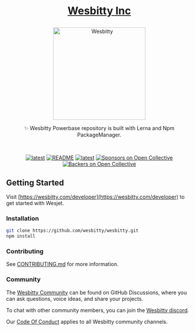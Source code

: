 # <p align="center">[Wesbitty Inc](https://wesbitty.com/)</p>

<p align="center">
<a href="https://wesbitty.com/">
    <picture>
      <source media="(prefers-color-scheme: dark)" srcset="https://avatars.githubusercontent.com/u/115786374?v=4">
      <img src="https://avatars.githubusercontent.com/u/115786374?v=4" alt="Wesbitty" width="250" />
    </picture> 
  </a>
</p>

<p align="center">✨ Wesbitty Powerbase repository is built with Lerna and Npm PackageManager.</P>
<br/>

<p align="center">
 <a href="https://www.npmjs.com/wesjet" title="latest"><img alt="latest" src="https://img.shields.io/npm/v/wesjet/latest?style=for-the-badge&logo=wesjet&logoColor=ffffff&color=66BF3C" /></a>
 <a href="https://github.com/wesbitty/wesbitty/blob/master/README.md" title="README"><img alt="README" src="https://img.shields.io/github/license/wesbitty/wesbitty?style=for-the-badge&logo=wesbitty&logoColor=ffffff&color=66BF3C" /></a>
  <a href="https://github.com/wesbitty/wesbitty/discussions/3" title="latest"><img alt="latest" src="https://img.shields.io/badge/community-join-4BC424.svg?style=for-the-badge&logo=Wesbitty&logoColor=ffffff&color=66BF3C" /></a>
<a href="#sponsors"><img src="https://opencollective.com/wesbitty/sponsors/badge.svg?style=for-the-badge&logo=Wesbitty&logoColor=ffffff&color=66BF3C" alt="Sponsors on Open Collective" /></a>
<a href="#backers"><img src="https://opencollective.com/wesbitty/backers/badge.svg?style=for-the-badge&logo=Wesbitty&logoColor=ffffff&color=66BF3C" alt="Backers on Open Collective" /></a>
</p>

## Getting Started

Visit [https://wesbitty.com/developer](https://wesbitty.com/developer) to get started with Wesjet.

### Installation

```sh
git clone https://github.com/wesbitty/wesbitty.git
npm install
```
### Contributing

See [CONTRIBUTING.md](https://github.com/wesbitty/wesbitty/blob/master/.github/CONTRIBUTING.md) for more information.

### Community

The [Wesbitty Community](https://github.com/wesbitty/wesbitty/discussions) can be found on GitHub Discussions, where you can ask questions, voice ideas, and share your projects.

To chat with other community members, you can join the [Wesbitty discord](https://discord.com).

Our [Code Of Conduct](https://github.com/wesbitty/wesbitty/blob/master/.github/CODE_OF_CONDUCT.md) applies to all Wesbitty community channels.
